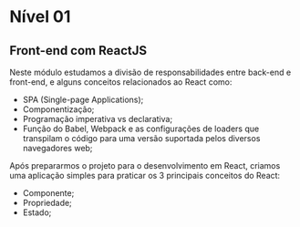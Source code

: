 # Nível 01
## Front-end com ReactJS

Neste módulo estudamos a divisão de responsabilidades entre back-end e front-end, e alguns conceitos relacionados ao React como:
- SPA (Single-page Applications);
- Componentização;
- Programação imperativa vs declarativa;
- Função do Babel, Webpack e as configurações de loaders que transpilam o código para uma versão suportada pelos diversos navegadores web;

Após prepararmos o projeto para o desenvolvimento em React, criamos uma aplicação simples para praticar os 3 principais conceitos do React:
- Componente;
- Propriedade;
- Estado;